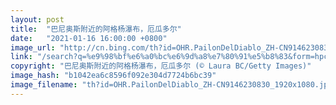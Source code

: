 ```yaml
---
layout: post
title:  "巴尼奥斯附近的阿格杨瀑布，厄瓜多尔"
date:   "2021-01-16 16:00:00 +0800"
image_url: "http://cn.bing.com/th?id=OHR.PailonDelDiablo_ZH-CN9146230830_1920x1080.jpg&rf=LaDigue_1920x1080.jpg&pid=hp"
link: "/search?q=%e9%98%bf%e6%a0%bc%e6%9d%a8%e7%80%91%e5%b8%83&form=hpcapt&mkt=zh-cn"
copyright: "巴尼奥斯附近的阿格杨瀑布，厄瓜多尔 (© Laura BC/Getty Images)"
image_hash: "b1042ea6c8596f092e304d7724b6bc39"
image_filename: "th?id=OHR.PailonDelDiablo_ZH-CN9146230830_1920x1080.jpg&rf=LaDigue_1920x1080.jpg&pid=hp"
---
```

